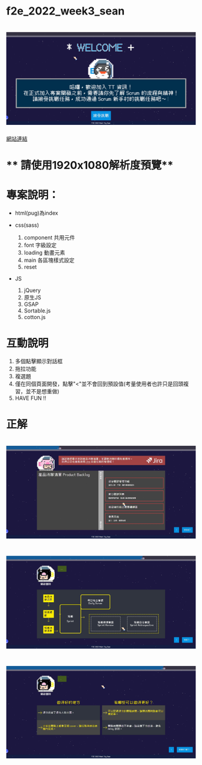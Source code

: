 # f2e_2022_week3_sean
# ![cover](./assets/img/cover.jpg)

[網站連結](https://lashawty.github.io/f2e_2022_week3_sean/)

# ** 請使用1920x1080解析度預覽**

# 專案說明：

- html(pug)為index

- css(sass) 
    1. component 共用元件
    1. font 字級設定
    1. loading 動畫元素
    1. main 各區塊樣式設定
    1. reset

- JS
    1. jQuery
    1. 原生JS
    1. GSAP
    1. Sortable.js
    1. cotton.js



# 互動說明

1. 多個點擊顯示對話框
2. 拖拉功能
3. 複選題
4. 僅在同個頁面開發，點擊"<"並不會回到預設值(考量使用者也許只是回頭複習，並不是想重做)
5. HAVE FUN !!

# 正解
# ![cover](./assets/img/answer1.jpg)
# ![cover](./assets/img/answer2.jpg)
# ![cover](./assets/img/answer3.jpg)